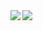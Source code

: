 <a href="https://github.com/hyblocker">
  <img align="left" src="https://github-readme-stats.vercel.app/api?username=hyblocker&count_private=true&show_icons=true&include_all_commits=true&border_radius=12px&icon_color=FF0059&title_color=FF0059" />
</a>
<a href="https://github.com/hyblocker">
  <img align="left" src="https://github-readme-stats.vercel.app/api/top-langs/?username=hyblocker&include_all_commits=true&show_icons=true&layout=compact&border_radius=12px&icon_color=FF0059&title_color=FF0059" />
</a>
